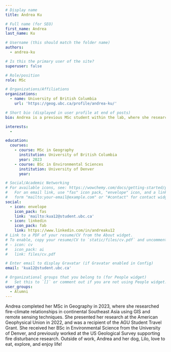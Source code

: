 ```yaml
---
# Display name
title: Andrea Ku

# Full name (for SEO)
first_name: Andrea 
last_name: Ku

# Username (this should match the folder name)
authors:
  - andrea-ku

# Is this the primary user of the site?
superuser: false

# Role/position
role: MSc

# Organizations/Affiliations
organizations:
  - name: University of British Columbia
    url: 'https://geog.ubc.ca/profile/andrea-ku/'

# Short bio (displayed in user profile at end of posts)
bio: Andrea is a previous MSc student within the lab, where she researched fire-climate relationships in continental Southeast Asia using GIS and remote sensing techniques

interests:
  - 

education:
  courses:
    - course: MSc in Geography
      institution: University of British Columbia
      year: 2023
    - course: BSc in Environmental Sciences
      institution: University of Denver
      year: 

# Social/Academic Networking
# For available icons, see: https://wowchemy.com/docs/getting-started/page-builder/#icons
#   For an email link, use "fas" icon pack, "envelope" icon, and a link in the
#   form "mailto:your-email@example.com" or "#contact" for contact widget.
social:
  - icon: envelope
    icon_pack: fas
    link: 'mailto:kua12@student.ubc.ca'
  - icon: linkedin
    icon_pack: fab
    link: https://www.linkedin.com/in/andreaku12
# Link to a PDF of your resume/CV from the About widget.
# To enable, copy your resume/CV to `static/files/cv.pdf` and uncomment the lines below.
# - icon: cv
#   icon_pack: ai
#   link: files/cv.pdf

# Enter email to display Gravatar (if Gravatar enabled in Config)
email: 'kua12@student.ubc.ca'

# Organizational groups that you belong to (for People widget)
#   Set this to `[]` or comment out if you are not using People widget.
user_groups:
  - Alumni
---
```


Andrea completed her MSc in Geography in 2023, where she researched fire-climate relationships in continental Southeast Asia using GIS and remote sensing techniques. She presented her research at the American Geophysical Union in 2022, and was a recipient of the AGU Student Travel Grant. She received her BSc in Environmental Science from the University of Denver, and previously worked at the US Geological Survey supporting fire disturbance research. Outside of work, Andrea and her dog, Lilo, love to eat, explore, and enjoy life!
